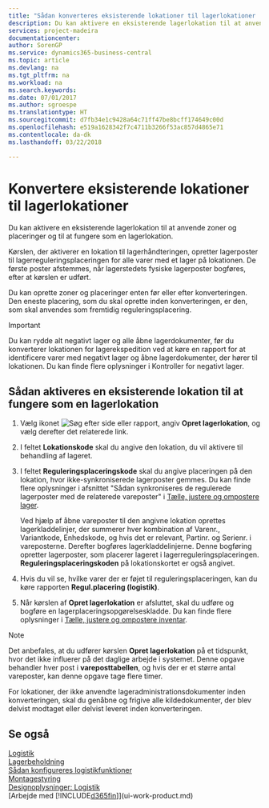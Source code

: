 ```yaml
---
title: "Sådan konverteres eksisterende lokationer til lagerlokationer | Microsoft Docs"
description: Du kan aktivere en eksisterende lagerlokation til at anvende zoner og placeringer og til at fungere som en lagerlokation.
services: project-madeira
documentationcenter: 
author: SorenGP
ms.service: dynamics365-business-central
ms.topic: article
ms.devlang: na
ms.tgt_pltfrm: na
ms.workload: na
ms.search.keywords: 
ms.date: 07/01/2017
ms.author: sgroespe
ms.translationtype: HT
ms.sourcegitcommit: d7fb34e1c9428a64c71ff47be8bcff174649c00d
ms.openlocfilehash: e519a1628342f7c4711b3266f53ac857d4865e71
ms.contentlocale: da-dk
ms.lasthandoff: 03/22/2018

---
```

# <a name="convert-existing-locations-to-warehouse-locations"></a>Konvertere eksisterende lokationer til lagerlokationer
Du kan aktivere en eksisterende lagerlokation til at anvende zoner og placeringer og til at fungere som en lagerlokation.  

Kørslen, der aktiverer en lokation til lagerhåndteringen, opretter lagerposter til lagerreguleringsplaceringen for alle varer med et lager på lokationen. De første poster afstemmes, når lagerstedets fysiske lagerposter bogføres, efter at kørslen er udført.  

Du kan oprette zoner og placeringer enten før eller efter konverteringen. Den eneste placering, som du skal oprette inden konverteringen, er den, som skal anvendes som fremtidig reguleringsplacering.  

> [!IMPORTANT]  
>  Du kan rydde alt negativt lager og alle åbne lagerdokumenter, før du konverterer lokationen for lagerekspedition ved at køre en rapport for at identificere varer med negativt lager og åbne lagerdokumenter, der hører til lokationen. Du kan finde flere oplysninger i Kontroller for negativt lager.  

## <a name="to-enable-an-existing-location-to-operate-as-a-warehouse-location"></a>Sådan aktiveres en eksisterende lokation til at fungere som en lagerlokation  
1.  Vælg ikonet ![Søg efter side eller rapport](media/ui-search/search_small.png "Ikonet Søg efter side eller rapport"), angiv **Opret lagerlokation**, og vælg derefter det relaterede link.  
2.  I feltet **Lokationskode** skal du angive den lokation, du vil aktivere til behandling af lageret.  
3.  I feltet **Reguleringsplaceringskode** skal du angive placeringen på den lokation, hvor ikke-synkroniserede lagerposter gemmes. Du kan finde flere oplysninger i afsnittet "Sådan synkroniseres de regulerede lagerposter med de relaterede vareposter" i [Tælle, justere og ompostere lager](inventory-how-count-adjust-reclassify.md).  

    Ved hjælp af åbne vareposter til den angivne lokation oprettes lagerkladdelinjer, der summerer hver kombination af Varenr., Variantkode, Enhedskode, og hvis det er relevant, Partinr. og Serienr. i vareposterne. Derefter bogføres lagerkladdelinjerne. Denne bogføring opretter lagerposter, som placerer lageret i lagerreguleringsplaceringen. **Reguleringsplaceringskoden** på lokationskortet er også angivet.  

4.  Hvis du vil se, hvilke varer der er føjet til reguleringsplaceringen, kan du køre rapporten **Regul.placering (logistik)**.  
5.  Når kørslen af **Opret lagerlokation** er afsluttet, skal du udføre og bogføre en lagerplaceringsopgørelseskladde. Du kan finde flere oplysninger i [Tælle, justere og ompostere inventar](inventory-how-count-adjust-reclassify.md).  

> [!NOTE]  
>  Det anbefales, at du udfører kørslen **Opret lagerlokation** på et tidspunkt, hvor det ikke influerer på det daglige arbejde i systemet. Denne opgave behandler hver post i **vareposttabellen**, og hvis der er et større antal vareposter, kan denne opgave tage flere timer.  

 For lokationer, der ikke anvendte lageradministrationsdokumenter inden konverteringen, skal du genåbne og frigive alle kildedokumenter, der blev delvist modtaget eller delvist leveret inden konverteringen.  

## <a name="see-also"></a>Se også  
[Logistik](warehouse-manage-warehouse.md)  
[Lagerbeholdning](inventory-manage-inventory.md)  
[Sådan konfigureres logistikfunktioner](warehouse-setup-warehouse.md)     
[Montagestyring](assembly-assemble-items.md)    
[Designoplysninger: Logistik](design-details-warehouse-management.md)  
[Arbejde med [!INCLUDE[d365fin](includes/d365fin_md.md)]](ui-work-product.md)

